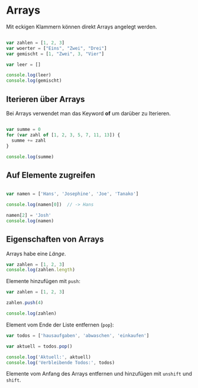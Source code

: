 # Arrays

Mit eckigen Klammern können direkt Arrays angelegt werden.

```js {cmd=node}

var zahlen = [1, 2, 3]
var woerter = ["Eins", "Zwei", "Drei"]
var gemischt = [1, "Zwei", 3, "Vier"]

var leer = []

console.log(leer)
console.log(gemischt)
```

## Iterieren über Arrays

Bei Arrays verwendet man das Keyword **of** um darüber zu Iterieren.

```js {cmd=node}

var summe = 0
for (var zahl of [1, 2, 3, 5, 7, 11, 13]) {
  summe += zahl
}

console.log(summe)
```

## Auf Elemente zugreifen

```js {cmd=node}

var namen = ['Hans', 'Josephine', 'Joe', 'Tanako']

console.log(namen[0])  // -> Hans

namen[2] = 'Josh'
console.log(namen)
```


## Eigenschaften von Arrays

Arrays habe eine _Länge_.

```js {cmd=node}
var zahlen = [1, 2, 3]
console.log(zahlen.length)
```

Elemente hinzufügen mit `push`:
```js {cmd=node}
var zahlen = [1, 2, 3]

zahlen.push(4)

console.log(zahlen)
```

Element vom Ende der Liste entfernen (`pop`):
```js {cmd=node}
var todos = ['hausaufgaben', 'abwaschen', 'einkaufen']

var aktuell = todos.pop()

console.log('Aktuell:', aktuell)
console.log('Verbleibende Todos:', todos)
```

Elemente vom Anfang des Arrays entfernen und hinzufügen mit `unshift` und `shift`.
